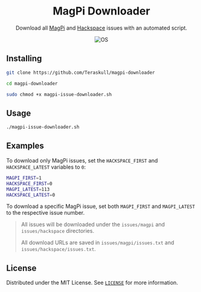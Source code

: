 <h1 align="center">
  MagPi Downloader
</h1>

<p align="center">
    Download all <a href="https://magpi.raspberrypi.com/issues/">MagPi</a> and <a href="https://hackspace.raspberrypi.com/issues/">Hackspace</a> issues with an automated script.
</p>

<p align="center">
  <a style="text-decoration:none">
    <img src="https://img.shields.io/badge/OS-Linux-blue?style=flat-square&color=00B16A" alt="OS" />
  </a>
</p>


## Installing

```bash
git clone https://github.com/Teraskull/magpi-downloader

cd magpi-downloader

sudo chmod +x magpi-issue-downloader.sh
```


## Usage
```bash
./magpi-issue-downloader.sh
```


## Examples
To download only MagPi issues, set the `HACKSPACE_FIRST` and `HACKSPACE_LATEST` variables to `0`:
```bash
MAGPI_FIRST=1
HACKSPACE_FIRST=0
MAGPI_LATEST=113
HACKSPACE_LATEST=0
```

To download a specific MagPi issue, set both `MAGPI_FIRST` and `MAGPI_LATEST` to the respective issue number.

> All issues will be downloaded under the `issues/magpi` and `issues/hackspace` directories.
>
> All download URLs are saved in `issues/magpi/issues.txt` and `issues/hackspace/issues.txt`.


## License

Distributed under the MIT License. See [`LICENSE`](/LICENSE) for more information.
